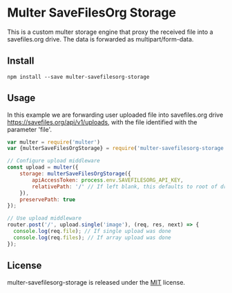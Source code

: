 # Multer SaveFilesOrg Storage

This is a custom multer storage engine that proxy the received file into a savefiles.org drive.
The data is forwarded as multipart/form-data.

## Install

```
npm install --save multer-savefilesorg-storage
```

## Usage

In this example we are forwarding user uploaded file into savefiles.org drive https://savefiles.org/api/v1/uploads, with the file
identified with the parameter 'file'.

``` javascript
var multer = require('multer')
var {multerSaveFilesOrgStorage} = require('multer-savefilesorg-storage')

// Configure upload middleware
const upload = multer({
    storage: multerSaveFilesOrgStorage({
        apiAccessToken: process.env.SAVEFILESORG_API_KEY,
        relativePath: '/' // If left blank, this defaults to root of drive '/',
    }),
    preservePath: true
});

// Use upload middleware
router.post('/', upload.single('image'), (req, res, next) => {
  console.log(req.file); // If single upload was done
  console.log(req.files); // If array upload was done
});
```

## License
multer-savefilesorg-storage is released under the [MIT](License) license.
